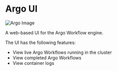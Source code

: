# Argo UI

![Argo Image](https://git.code.oa.com/henrylwang/argo/blob/master/argo.png?raw=true)

A web-based UI for the Argo Workflow engine. 

The UI has the following features:
* View live Argo Workflows running in the cluster
* View completed Argo Workflows
* View container logs
